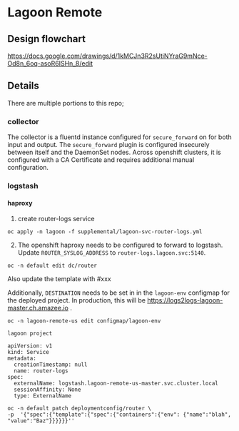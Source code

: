 # Lagoon Remote

## Design flowchart
https://docs.google.com/drawings/d/1kMCJn3R2sUtiNYraG9mNce-Od8n_6oq-asoR6ISHn_8/edit

## Details

There are multiple portions to this repo;

### collector

The collector is a fluentd instance configured for `secure_forward` on for
both input and output. The `secure_forward` plugin is configured insecurely
between itself and the DaemonSet nodes. Across openshift clusters,
it is configured with a CA Certificate and requires additional manual
configuration.



### logstash

#### haproxy

  1. create router-logs service
  ~~~~
  oc apply -n lagoon -f supplemental/lagoon-svc-router-logs.yml  
  ~~~~

  2. The openshift haproxy needs to be configured to forward to logstash.
  Update `ROUTER_SYSLOG_ADDRESS` to `router-logs.lagoon.svc:5140`.
  ~~~~
  oc -n default edit dc/router
  ~~~~

Also update the template with #xxx



Additionally, `DESTINATION` needs to be set in in the `lagoon-env`
configmap for the deployed project.  In production, this will be
https://logs2logs-lagoon-master.ch.amazee.io .
~~~~
oc -n lagoon-remote-us edit configmap/lagoon-env
~~~~

~~~~
lagoon project

apiVersion: v1
kind: Service
metadata:
  creationTimestamp: null
  name: router-logs
spec:
  externalName: logstash.lagoon-remote-us-master.svc.cluster.local
  sessionAffinity: None
  type: ExternalName
~~~~

~~~~
oc -n default patch deploymentconfig/router \
-p  '{"spec":{"template":{"spec":{"containers":{"env": {"name":"blah", "value":"Baz"}}}}}}''
~~~~
